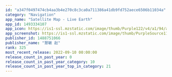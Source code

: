```yaml
---
id: "a347f0497474cb4aa3b4e270c8c3ca0a711386a41db9fd752aece6506b11034a"
category: "Navigation"
app_name: "Satellite Map - Live Earth"
app_id: 1493334107
app_icon: https://is1-ssl.mzstatic.com/image/thumb/Purple122/v4/a1/94/a2/a194a240-cc30-22f6-39e9-5634b28e1114/AppIcon-0-0-1x_U007emarketing-0-0-0-7-0-0-sRGB-0-0-0-GLES2_U002c0-512MB-85-220-0-0.png/1024x1024bb.png
app_screenshot: https://is1-ssl.mzstatic.com/image/thumb/PurpleSource112/v4/fc/71/a2/fc71a265-ec54-cade-2ff3-c0f0a34fd3a9/df150089-15bd-4331-b8e9-ba375483bc62_1.jpg/1242x2688bb.png
publisher_id: 1488751066
publisher_name: "慧敏 赵"
rank: 325
most_recent_release: 2022-09-10 00:00:00
release_count_in_past_year: 0
release_count_in_past_year_category: 10
release_count_in_past_year_top_in_category: 21
---
```

